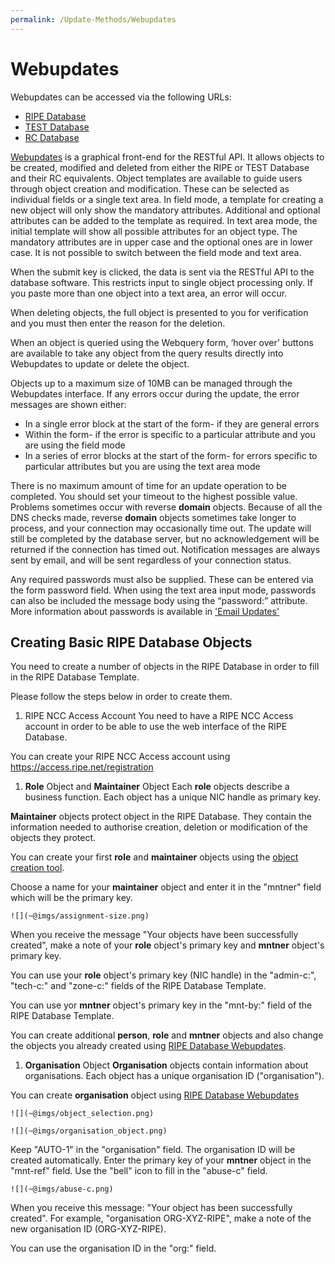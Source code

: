 ```yaml
---
permalink: /Update-Methods/Webupdates
---
```


# Webupdates

Webupdates can be accessed via the following URLs:

* [RIPE Database](https://apps.db.ripe.net)
* [TEST Database](https://apps-test.db.ripe.net)
* [RC Database](https://rc.db.ripe.net)

[Webupdates](https://apps.db.ripe.net/webupdates) is a graphical front-end for the RESTful API. It allows objects to be created, modified and deleted from either the RIPE or TEST Database and their RC equivalents. Object templates are available to guide users through object creation and modification. These can be selected as individual fields or a single text area. In field mode, a template for creating a new object will only show the mandatory attributes. Additional and optional attributes can be added to the template as required. In text area mode, the initial template will show all possible attributes for an object type. The mandatory attributes are in upper case and the optional ones are in lower case. It is not possible to switch between the field mode and text area.

When the submit key is clicked, the data is sent via the RESTful API to the database software. This restricts input to single object processing only. If you paste more than one object into a text area, an error will occur.

When deleting objects, the full object is presented to you for verification and you must then enter the reason for the deletion.

When an object is queried using the Webquery form, ‘hover over' buttons are available to take any object from the query results directly into Webupdates to update or delete the object.

Objects up to a maximum size of 10MB can be managed through the Webupdates interface. If any errors occur during the update, the error messages are shown either:

* In a single error block at the start of the form- if they are general errors
* Within the form- if the error is specific to a particular attribute and you are using the field mode
* In a series of error blocks at the start of the form- for errors specific to particular attributes but you are using the text area mode

There is no maximum amount of time for an update operation to be completed. You should set your timeout to the highest possible value. Problems sometimes occur with reverse **domain** objects. Because of all the DNS checks made, reverse **domain** objects sometimes take longer to process, and your connection may occasionally time out. The update will still be completed by the database server, but no acknowledgement will be returned if the connection has timed out. Notification messages are always sent by email, and will be sent regardless of your connection status.

Any required passwords must also be supplied. These can be entered via the form password field. When using the text area input mode, passwords can also be included the message body using the “password:” attribute. More information about passwords is available in ['Email Updates'](Email-Updates/#email-updates)


## Creating Basic RIPE Database Objects

You need to create a number of objects in the RIPE Database in order to fill in the RIPE Database Template.

Please follow the steps below in order to create them.

1. RIPE NCC Access Account
You need to have a RIPE NCC Access account in order to be able to use the web interface of the RIPE Database.

You can create your RIPE NCC Access account using https://access.ripe.net/registration


1. **Role** Object and **Maintainer** Object
Each **role** objects describe a business function. Each object has a unique NIC handle as primary key.

**Maintainer** objects protect object in the RIPE Database. They contain the information needed to authorise creation, deletion or modification of the objects they protect.

You can create your first **role** and **maintainer** objects using the [object creation tool](https://apps.db.ripe.net/db-web-ui/webupdates/create/RIPE/role/self).

Choose a name for your **maintainer** object and enter it in the "mntner" field which will be the primary key.

    ![](~@imgs/assignment-size.png)

When you receive the message "Your objects have been successfully created", make a note of your **role** object's primary key and **mntner** object's primary key.

You can use your **role** object's primary key (NIC handle) in the "admin-c:", "tech-c:" and "zone-c:" fields of the RIPE Database Template.

You can use yor **mntner** object's primary key in the "mnt-by:" field of the RIPE Database Template.

You can create additional **person**, **role** and **mntner** objects and also change the objects you already created using [RIPE Database Webupdates](https://apps.db.ripe.net/webupdates).


1. **Organisation** Object
**Organisation** objects contain information about organisations. Each object has a unique organisation ID ("organisation").

You can create **organisation** object using [RIPE Database Webupdates](https://apps.db.ripe.net/webupdates)

    ![](~@imgs/object_selection.png)

    ![](~@imgs/organisation_object.png)

Keep "AUTO-1" in the "organisation" field. The organisation ID will be created automatically.
Enter the primary key of your **mntner** object in the "mnt-ref" field.
Use the "bell" icon to fill in the "abuse-c" field.

    ![](~@imgs/abuse-c.png)

When you receive this message: "Your object has been successfully created". For example, "organisation ORG-XYZ-RIPE", make a note of the new organisation ID (ORG-XYZ-RIPE).

You can use the organisation ID in the "org:" field.
